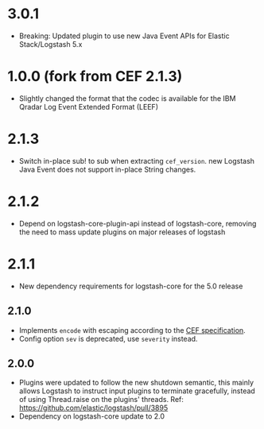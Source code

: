 # 3.0.1
  - Breaking: Updated plugin to use new Java Event APIs for Elastic Stack/Logstash 5.x
# 1.0.0 (fork from CEF 2.1.3)
  - Slightly changed the format that the codec is available for the IBM Qradar Log Event Extended Format (LEEF)
# 2.1.3
  - Switch in-place sub! to sub when extracting `cef_version`. new Logstash Java Event does not support in-place String changes.
# 2.1.2
  - Depend on logstash-core-plugin-api instead of logstash-core, removing the need to mass update plugins on major releases of logstash
# 2.1.1
  - New dependency requirements for logstash-core for the 5.0 release
## 2.1.0
 - Implements `encode` with escaping according to the [CEF specification](https://protect724.hp.com/docs/DOC-1072).
 - Config option `sev` is deprecated, use `severity` instead.

## 2.0.0
 - Plugins were updated to follow the new shutdown semantic, this mainly allows Logstash to instruct input plugins to terminate gracefully, 
   instead of using Thread.raise on the plugins' threads. Ref: https://github.com/elastic/logstash/pull/3895
 - Dependency on logstash-core update to 2.0

